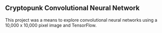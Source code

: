 ## Cryptopunk Convolutional Neural Network
This project was a means to explore convolutional neural networks using a 10,000 x 10,000 pixel image and TensorFlow.

